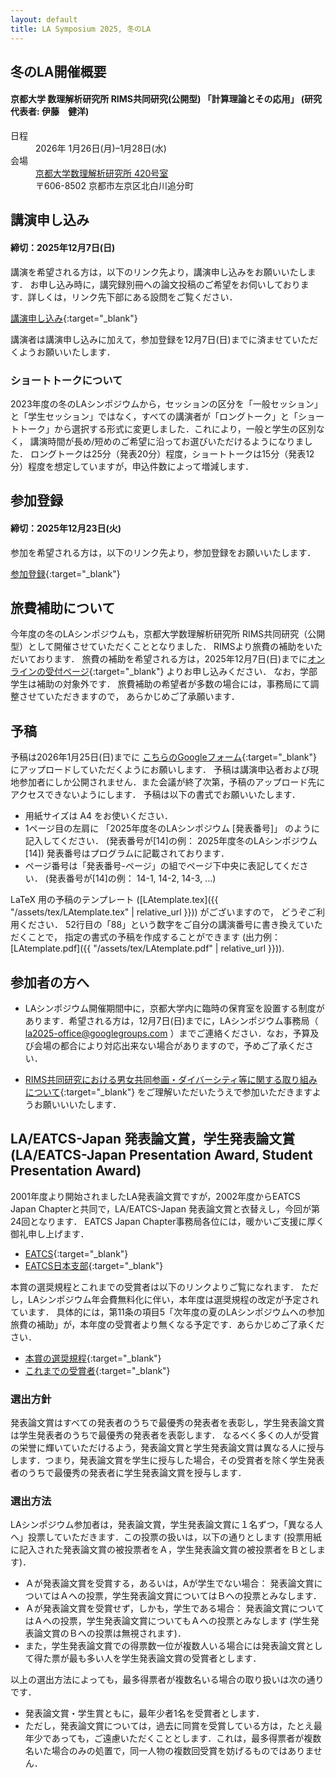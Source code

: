 ```yaml
---
layout: default
title: LA Symposium 2025, 冬のLA
---
```


冬のLA開催概要
--------
#### 京都大学 数理解析研究所 RIMS共同研究(公開型) 「計算理論とその応用」 (研究代表者: 伊藤　健洋)
<dl>
  <dt>日程</dt>
  <dd>2026年 <time datetime="2025-01-26">1月26日(月)</time>–<time datetime="2025-01-28">1月28日(水)</time></dd>
  <dt>会場</dt>
  <dd><a href="https://www.kurims.kyoto-u.ac.jp/ja/access-01.html" target="_blank">京都大学数理解析研究所 420号室</a></dd>
  <dd>〒606-8502 京都市左京区北白川追分町</dd>
</dl>


<!-- [プログラム(PDF形式)（X月XX日更新）](./XXX.pdf) -->

講演申し込み
--------
#### 締切：2025年12月7日(日)

講演を希望される方は，以下のリンク先より，講演申し込みをお願いいたします．<!-- <del>講演申し込み</del> (締め切りました) -->
お申し込み時に，講究録別冊への論文投稿のご希望をお伺いしております．詳しくは，リンク先下部にある設問をご覧ください．

[講演申し込み](https://forms.gle/vkk6GQJ8XvsapxYP6){:target="_blank"}

講演者は講演申し込みに加えて，参加登録を12月7日(日)までに済ませていただくようお願いいたします．

### ショートトークについて
2023年度の冬のLAシンポジウムから，セッションの区分を「一般セッション」 と「学生セッション」ではなく，すべての講演者が「ロングトーク」と「ショートトーク」から選択する形式に変更しました．これにより，一般と学生の区別なく， 講演時間が長め/短めのご希望に沿ってお選びいただけるようになりました．
ロングトークは25分（発表20分）程度，ショートトークは15分（発表12分）程度を想定していますが，申込件数によって増減します．



参加登録
--------
#### 締切：2025年12月23日(火)

参加を希望される方は，以下のリンク先より，参加登録をお願いいたします．
<!--　<del>参加登録</del> (終了しました) -->

[参加登録](https://forms.gle/tSpR3gygm9EBesoJ9){:target="_blank"}



旅費補助について
--------

今年度の冬のLAシンポジウムも，京都大学数理解析研究所 RIMS共同研究（公開型）として開催させていただくこととなりました．
RIMSより旅費の補助をいただいております．
旅費の補助を希望される方は，2025年12月7日(日)までに[オンラインの受付ページ](https://forms.gle/GzZQenWjujGPYte98){:target="_blank"}
よりお申し込みください．<!-- <del>オンラインの受付ページ</del> (締め切りました) -->
なお，学部学生は補助の対象外です．
旅費補助の希望者が多数の場合には，事務局にて調整させていただきますので， あらかじめご了承願います． 



予稿
--------
予稿は2026年1月25日(日)までに [こちらのGoogleフォーム](https://forms.gle/iXceA59ukbNsLvpz5){:target="_blank"} にアップロードしていただくようにお願いします．
予稿は講演申込者および現地参加者にしか公開されません．また会議が終了次第，予稿のアップロード先にアクセスできないようにします．
予稿は以下の書式でお願いいたします．

* 用紙サイズは A4 をお使いください．
* 1ページ目の左肩に 「2025年度冬のLAシンポジウム [発表番号]」 のように記入してください． (発表番号が[14]の例： 2025年度冬のLAシンポジウム [14])
  発表番号はプログラムに記載されております．
* ページ番号は「発表番号-ページ」の組でページ下中央に表記してください． (発表番号が[14]の例： 14-1, 14-2, 14-3, ...)

LaTeX 用の予稿のテンプレート ([LAtemplate.tex]({{ "/assets/tex/LAtemplate.tex" | relative_url }})) がございますので， どうぞご利用ください．
52行目の「88」という数字をご自分の講演番号に書き換えていただくことで， 指定の書式の予稿を作成することができます (出力例：[LAtemplate.pdf]({{ "/assets/tex/LAtemplate.pdf" | relative_url }})).


参加者の方へ
--------

* LAシンポジウム開催期間中に，京都大学内に臨時の保育室を設置する制度があります．希望される方は，12月7日(日)までに，LAシンポジウム事務局（ la2025-office@googlegroups.com ）までご連絡ください．なお，予算及び会場の都合により対応出来ない場合がありますので，予めご了承ください．

* [RIMS共同研究における男女共同参画・ダイバーシティ等に関する取り組みについて](https://www.kurims.kyoto-u.ac.jp/kyoten/ja/gender_equality.html){:target="_blank"} をご理解いただいたうえで参加いただきますようお願いいいたします．

LA/EATCS-Japan 発表論文賞，学生発表論文賞 (LA/EATCS-Japan Presentation Award, Student Presentation Award)
--------

2001年度より開始されましたLA発表論文賞ですが，2002年度からEATCS Japan Chapterと共同で，LA/EATCS-Japan 発表論文賞と衣替えし，今回が第24回となります． 
EATCS Japan Chapter事務局各位には，暖かいご支援に厚く御礼申し上げます．

* [EATCS](http://www.eatcs.org/){:target="_blank"} 
* [EATCS日本支部](http://www.dais.is.tohoku.ac.jp/eatcs_japan/index-j.html){:target="_blank"} 

本賞の選奨規程とこれまでの受賞者は以下のリンクよりご覧になれます．
ただし，LAシンポジウム年会費無料化に伴い，本年度は選奨規程の改定が予定されています．
具体的には，第11条の項目5「次年度の夏のLAシンポジウムへの参加旅費の補助」が，本年度の受賞者より無くなる予定です．あらかじめご了承ください．

* [本賞の選奨規程](http://www.dais.is.tohoku.ac.jp/eatcs_japan/190205sensho.pdf){:target="_blank"} 
* [これまでの受賞者](http://www.dais.is.tohoku.ac.jp/eatcs_japan/award-j.html){:target="_blank"} 


<!--
### LA/EATCS-Japan 発表論文賞

今年度の受賞者は，○印の発表者です．おめでとうございます．


### LA/EATCS-Japan 学生発表論文賞

今年度の受賞者は，◎印の発表者です．おめでとうございます．

-->


### 選出方針

発表論文賞はすべての発表者のうちで最優秀の発表者を表彰し，学生発表論文賞は学生発表者のうちで最優秀の発表者を表彰します．
なるべく多くの人が受賞の栄誉に輝いていただけるよう，発表論文賞と学生発表論文賞は異なる人に授与します．つまり，発表論文賞を学生に授与した場合，その受賞者を除く学生発表者のうちで最優秀の発表者に学生発表論文賞を授与します．

### 選出方法
LAシンポジウム参加者は，発表論文賞，学生発表論文賞に１名ずつ，「異なる人へ」投票していただきます．この投票の扱いは，以下の通りとします (投票用紙に記入された発表論文賞の被投票者をＡ，学生発表論文賞の被投票者をＢとします)．

* Ａが発表論文賞を受賞する，あるいは，Aが学生でない場合：
発表論文賞についてはＡへの投票，学生発表論文賞についてはＢへの投票とみなします．
* Ａが発表論文賞を受賞せず，しかも，学生である場合：
発表論文賞についてはＡへの投票，学生発表論文賞についてもＡへの投票とみなします (学生発表論文賞のＢへの投票は無視されます)．
* また，学生発表論文賞での得票数一位が複数人いる場合には発表論文賞として得た票が最も多い人を学生発表論文賞の受賞者とします．

以上の選出方法によっても，最多得票者が複数名いる場合の取り扱いは次の通りです．

* 発表論文賞・学生賞ともに，最年少者1名を受賞者とします．
* ただし，発表論文賞については，過去に同賞を受賞している方は，たとえ最年少であっても，ご遠慮いただくこととします．これは，最多得票者が複数名いた場合のみの処置で，同一人物の複数回受賞を妨げるものではありません．
